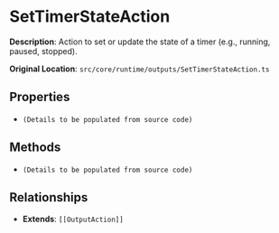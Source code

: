 # SetTimerStateAction

**Description**: Action to set or update the state of a timer (e.g., running, paused, stopped).

**Original Location**: `src/core/runtime/outputs/SetTimerStateAction.ts`

## Properties

*   `(Details to be populated from source code)`

## Methods

*   `(Details to be populated from source code)`

## Relationships
*   **Extends**: `[[OutputAction]]`